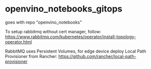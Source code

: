 # openvino_notebooks_gitops
goes with repo "openvino_notebooks"

To setup rabbitmq without cert manager, follow: https://www.rabbitmq.com/kubernetes/operator/install-topology-operator.html

RabbitMQ uses Persistent Volumes, for edge device deploy Local Path Provisioner from Rancher: https://github.com/rancher/local-path-provisioner
